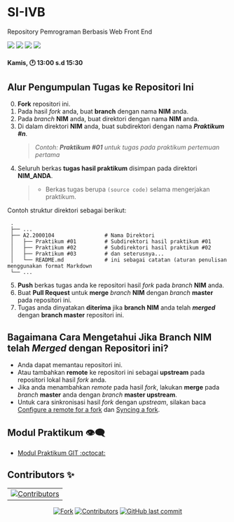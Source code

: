 # SI-IVB
Repository Pemrograman Berbasis Web Front End

<p align="left">
<a href="#"><img src="https://komarev.com/ghpvc/?username=SI-IVB&color=blueviolet"></a>
<a href="#"><img src="https://img.shields.io/github/issues-pr/PBWFEND/SI-IVB?style=flat-square"></a>
<a href="#"><img src="https://img.shields.io/github/repo-size/PBWFEND/SI-IVB?style=flat-square"></a>
<a href="#"><img src="https://img.shields.io/github/commit-activity/w/PBWFEND/SI-IVB?style=flat-square"></a>
</p>

#### Kamis, 🕐 13:00 s.d 15:30

## Alur Pengumpulan Tugas ke Repositori Ini

0. **Fork** repositori ini.
1. Pada hasil _fork_ anda, buat **branch** dengan nama **NIM** anda.
2. Pada _branch_ **NIM** anda, buat direktori dengan nama **NIM** anda.
3. Di dalam direktori **NIM** anda, buat subdirektori dengan nama _**Praktikum #n**_.
    > _Contoh: **Praktikum #01** untuk tugas pada praktikum pertemuan pertama_
4. Seluruh berkas **tugas hasil praktikum** disimpan pada direktori **NIM_ANDA**.
    > - Berkas tugas berupa `(source code)` selama mengerjakan praktikum.

Contoh struktur direktori sebagai berikut:

     .
     ├── ...
     ├── A2.2000104                # Nama Direktori
     │   ├── Praktikum #01         # Subdirektori hasil praktikum #01
     │   ├── Praktikum #02         # Subdirektori hasil praktikum #02
     │   ├── Praktikum #03         # dan seterusnya...
     │   └── README.md             # ini sebagai catatan (aturan penulisan menggunakan format Markdown
     └── ...

5. **Push** berkas tugas anda ke repositori hasil _fork_ pada _branch_ **NIM** anda.
6. Buat **Pull Request** untuk **merge** _branch_ **NIM** dengan _branch_ **master** pada repositori ini.
7. Tugas anda dinyatakan **diterima** jika **branch NIM** anda telah _**merged**_ dengan **branch master** repositori ini.

## Bagaimana Cara Mengetahui Jika **Branch NIM** telah _**Merged**_ dengan Repositori ini?

- Anda dapat memantau repositori ini.
- Atau tambahkan **remote** ke repositori ini sebagai **upstream** pada repositori lokal hasil _fork_ anda.
- Jika anda menambahkan _remote_ pada hasil _fork_, lakukan **merge** pada _branch_ **master** anda dengan _branch_ **master upstream**.
- Untuk cara sinkronisasi hasil _fork_ dengan _upstream_, silakan baca [Configure a remote for a fork](https://help.github.com/en/articles/configuring-a-remote-for-a-fork) dan [Syncing a fork](https://help.github.com/en/articles/syncing-a-fork).

## Modul Praktikum 👁‍🗨

- [Modul Praktikum GIT :octocat:](https://github.com/PBWFEND/Modul-Praktikum)

## Contributors ✨

<!-- ALL-CONTRIBUTORS-LIST:START - Do not remove or modify this section -->
<!-- prettier-ignore-start -->
<!-- markdownlint-disable -->
<!-- Jika anda ingin memasukkan profil di list contributor: cantumkan NAMA LENGKAP, FOTO ASLI & LINK REPOSITORI ANDA kemudian mengirim pull request -->
<!-- Perhatikan baris kode penulisan contributor di bawah ini -->
<table>
     <tr>
          <td align="center">
                <a href="https://github.com/PBWFEND/SI-IVB/graphs/contributors"><img src="https://contrib.rocks/image?repo=PBWFEND/SI-IVA" alt="Contributors" /></a>
          </td>
     </tr>
</table>
<!-- markdownlint-enable -->
<!-- prettier-ignore-end -->
<!-- ALL-CONTRIBUTORS-LIST:END -->

<p align="center">
<a href="#"><img src="https://img.shields.io/github/forks/PBWFEND/SI-IVB?label=fork&style=social" alt="Fork"></a>
<a href="#"><img src="https://img.shields.io/github/contributors/PBWFEND/SI-IVB" alt="Contributors"></a>
<a href="#"><img alt="GitHub last commit" src="https://img.shields.io/github/last-commit/PBWFEND/SI-IVB"></a>
</p>
